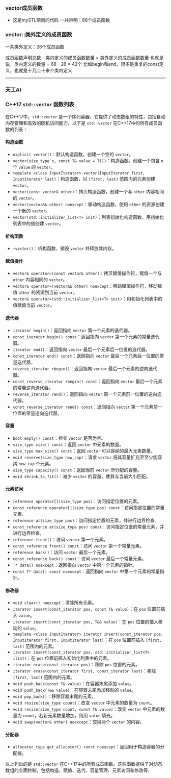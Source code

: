 ### vector<T>成员函数
- 这是mySTL项目的代码
一共声明：68个成员函数

### vector<T>::类外定义的成员函数
一共类外定义：26个成员函数

成员函数声明总数 - 类内定义的成员函数数量 = 类外定义的成员函数数量
也就是说，类内定义的数量 = 68 - 26 = 42个
比如begin和end，很多是重复的const定义，也就是十几二十来个类内定义

-------------------------------------------------------------------------

### 天工AI
 ### C++17 `std::vector` 函数列表

在C++17中，`std::vector` 是一个序列容器，它提供了动态数组的特性，包括自动内存管理和高效的随机访问能力。以下是 `std::vector` 在C++17中的所有成员函数的列表：

#### 构造函数
- `explicit vector()`：默认构造函数，创建一个空的 `vector`。
- `vector(size_type n, const T& value = T())`：构造函数，创建一个包含 `n` 个 `value` 的 `vector`。
- `template <class InputIterator> vector(InputIterator first, InputIterator last)`：构造函数，以 `[first, last)` 范围内的元素创建 `vector`。
- `vector(const vector& other)`：拷贝构造函数，创建一个与 `other` 内容相同的 `vector`。
- `vector(vector&& other) noexcept`：移动构造函数，使用 `other` 的资源创建一个新的 `vector`。
- `vector(std::initializer_list<T> init)`：列表初始化构造函数，用初始化列表中的值创建 `vector`。

#### 析构函数
- `~vector()`：析构函数，销毁 `vector` 并释放其内存。

#### 赋值操作
- `vector& operator=(const vector& other)`：拷贝赋值操作符，赋值一个与 `other` 内容相同的 `vector`。
- `vector& operator=(vector&& other) noexcept`：移动赋值操作符，移动赋值 `other` 的资源到当前 `vector`。
- `vector& operator=(std::initializer_list<T> init)`：用初始化列表中的值赋值当前 `vector`。

#### 迭代器
- `iterator begin()`：返回指向 `vector` 第一个元素的迭代器。
- `const_iterator begin() const`：返回指向 `vector` 第一个元素的常量迭代器。
- `iterator end()`：返回指向 `vector` 最后一个元素后一位置的迭代器。
- `const_iterator end() const`：返回指向 `vector` 最后一个元素后一位置的常量迭代器。
- `reverse_iterator rbegin()`：返回指向 `vector` 最后一个元素的逆向迭代器。
- `const_reverse_iterator rbegin() const`：返回指向 `vector` 最后一个元素的常量逆向迭代器。
- `reverse_iterator rend()`：返回指向 `vector` 第一个元素前一位置的逆向迭代器。
- `const_reverse_iterator rend() const`：返回指向 `vector` 第一个元素前一位置的常量逆向迭代器。

#### 容量
- `bool empty() const`：检查 `vector` 是否为空。
- `size_type size() const`：返回 `vector` 中元素的数量。
- `size_type max_size() const`：返回 `vector` 可以容纳的最大元素数量。
- `void reserve(size_type new_cap)`：请求 `vector` 将其容量扩充至至少能容纳 `new_cap` 个元素。
- `size_type capacity() const`：返回当前 `vector` 所分配的容量。
- `void shrink_to_fit()`：减少 `vector` 的容量，使其与当前大小匹配。

#### 元素访问
- `reference operator[](size_type pos)`：访问指定位置的元素。
- `const_reference operator[](size_type pos) const`：访问指定位置的常量元素。
- `reference at(size_type pos)`：访问指定位置的元素，并进行边界检查。
- `const_reference at(size_type pos) const`：访问指定位置的常量元素，并进行边界检查。
- `reference front()`：访问 `vector` 第一个元素。
- `const_reference front() const`：访问 `vector` 第一个常量元素。
- `reference back()`：访问 `vector` 最后一个元素。
- `const_reference back() const`：访问 `vector` 最后一个常量元素。
- `T* data() noexcept`：返回指向 `vector` 中第一个元素的指针。
- `const T* data() const noexcept`：返回指向 `vector` 中第一个元素的常量指针。

#### 修改器
- `void clear() noexcept`：清除所有元素。
- `iterator insert(const_iterator pos, const T& value)`：在 `pos` 位置前插入 `value`。
- `iterator insert(const_iterator pos, T&& value)`：在 `pos` 位置前插入移动的 `value`。
- `template <class InputIterator> iterator insert(const_iterator pos, InputIterator first, InputIterator last)`：在 `pos` 位置前插入 `[first, last)` 范围内的元素。
- `iterator insert(const_iterator pos, std::initializer_list<T> ilist)`：在 `pos` 位置前插入初始化列表中的元素。
- `iterator erase(const_iterator pos)`：移除 `pos` 位置的元素。
- `iterator erase(const_iterator first, const_iterator last)`：移除 `[first, last)` 范围内的元素。
- `void push_back(const T& value)`：在容器末尾添加 `value`。
- `void push_back(T&& value)`：在容器末尾添加移动的 `value`。
- `void pop_back()`：移除容器末尾的元素。
- `void resize(size_type count)`：改变 `vector` 中元素的数量为 `count`。
- `void resize(size_type count, const T& value)`：改变 `vector` 中元素的数量为 `count`，若新元素数量增加，则用 `value` 填充。
- `void swap(vector& other) noexcept`：交换两个 `vector` 的内容。

#### 分配器
- `allocator_type get_allocator() const noexcept`：返回用于构造容器的分配器。

以上列出的是 `std::vector` 在C++17中的所有成员函数。这些函数提供了对动态数组的全面控制，包括构造、赋值、迭代、容量管理、元素访问和修改等.